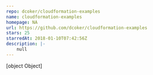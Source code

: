 ```yaml
---
repo: dcoker/cloudformation-examples
name: cloudformation-examples
homepage: NA
url: https://github.com/dcoker/cloudformation-examples
stars: 25
starredAt: 2018-01-10T07:42:56Z
description: |-
    null
---
```


[object Object]
